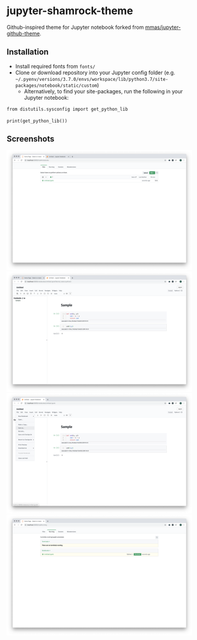 # jupyter-shamrock-theme
Github-inspired theme for Jupyter notebook forked from [mmas/jupyter-github-theme](https://github.com/mmas/jupyter-github-theme).

## Installation
  - Install required fonts from `fonts/`
  - Clone or download repository into your Jupyter config folder (e.g. `~/.pyenv/versions/3.7.0/envs/workspace/lib/python3.7/site-packages/notebook/static/custom`)
    - Alternatively, to find your site-packages, run the following in your Jupyter notebook:

```
from distutils.sysconfig import get_python_lib

print(get_python_lib())
```
  
## Screenshots
![image](screenshots/sample_01.png)
![image](screenshots/sample_02.png)
![image](screenshots/sample_03.png)
![image](screenshots/sample_04.png)
